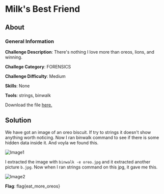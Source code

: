 # Milk's Best Friend
## About

### General Information

__Challenge Description__: There's nothing I love more than oreos, lions, and winning.

__Challege Category__: FORENSICS

__Challenge Difficulty__: Medium

__Skills__: None

__Tools__: strings, binwalk

Download the file [here.](https://mega.nz/file/DC5F2KgR#P8UotyST_6n2iW5BS1yYnum8KnU0-2Amw2nq3UoMq0Y)

## Solution

We have got an image of an oreo biscuit. If try to strings it doesn't show anything worth noticing. Now I ran binwalk command to see if there is some hidden data inside it. And voyla we found this.

![Image1](https://github.com/iParamjotSingh/WriteUps/blob/master/CTFlearn/Milk's%20Best%20Friend/1.png)

I extracted the image with ```binwalk -e oreo.jpg``` and it extracted another picture ```b.jpg```. Now when I ran strings command on this jpg, it gave me this.

![Image2](https://github.com/iParamjotSingh/WriteUps/blob/master/CTFlearn/Milk's%20Best%20Friend/1.png)

__Flag__: flag{eat_more_oreos}
